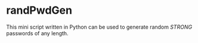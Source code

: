 # randPwdGen
This mini script written in Python can be used to generate random *STRONG* passwords of any length.

